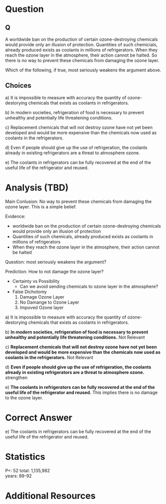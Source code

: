 # Question

## Q
A worldwide ban on the production of certain ozone-destroying chemicals would provide only an illusion of protection. Quantities of such chemicials, already produced exists as coolants in millions of refrigerators. When they reach the ozone layer in the atmosphere, their action cannot be halted. So there is no way to prevent these chemicals from damaging the ozone layer.

Which of the following, if true, most seriously weakens the argument above.

## Choices
a) It is impossible to measure with accuracy the quantity of ozone-destorying chemicals that exists as coolants in refrigerators.

b) In modern societies, refrigeration of food is necessary to prevent unhealthy and potentially life threatening conditions.

c) Replacement chemicals that will not destroy ozone have not yet been developed and would be more expensive than the chemicals now used as coolants in the refrigerators.

d) Even if people should give up the use of refrigeration, the coolants already in existing refrigerators are a threat to atmosphere ozone.

e) The coolants in refrigerators can be fully recovered at the end of the useful life of the refrigerator and reused.

# Analysis (TBD)

Main Conlusion: No way to prevent these chemicals from damaging the ozone layer. This is a simple belief.

Evidence:  
* worldwide ban on the production of certain ozone-destroying chemicals would provide only an illusion of protection   
* Quantities of such chemicals, already produced exists as coolants in millions of refrigerators    
* When they reach the ozone layer in the atmosphere, their action cannot be halted  


Question: most seriously weakens the argument?

Prediction:
How to not damage the ozone layer?

* Certainty vs Possibility
    * Can we avoid sending chemicals to ozone layer in the atmosphere?
* False Dichotomy
    1. Damage Ozone Layer
    2. No Damange to Ozone Layer
    3. Impoved Ozone layer


a) It is impossible to measure with accuracy the quantity of ozone-destorying chemicals that exists as coolants in refrigerators.

b) **In modern societies, refrigeration of food is necessary to prevent unhealthy and potentially life threatening conditions.** Not Relevant

c) **Replacement chemicals that will not destroy ozone have not yet been developed and would be more expensive than the chemicals now used as coolants in the refrigerators.** Not Relevant

d) **Even if people should give up the use of refrigeration, the coolants already in existing refrigerators are a threat to atmosphere ozone.** strengthen

e) **The coolants in refrigerators can be fully recovered at the end of the useful life of the refrigerator and reused.** This implies there is no damage to the ozone layer.

# Correct Answer

e) The coolants in refrigerators can be fully recovered at the end of the useful life of the refrigerator and reused.

# Statistics
P+: 52
total: 1,135,982  
years: 89-92

# Additional Resources